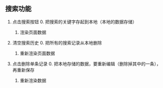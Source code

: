 ## 搜索功能
1. 点击搜索按钮
    0. 把搜索的关键字存起到本地（本地的数据存储）
    1. 渲染页面数据

2. 清空搜索历史
    0. 把所有的搜索记录从本地删除
    1. 重新渲染页面数据

3. 点击删除单条记录
    0. 把本地存储的数据，要重新编辑（删除掉其中的一条）， 再重新保存
    1. 重新渲染数据
